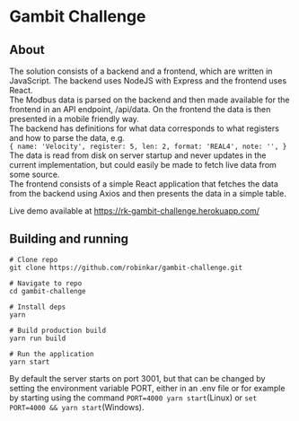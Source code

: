 # Gambit Challenge

## About
The solution consists of a backend and a frontend, which are written in JavaScript. The backend uses NodeJS with Express and the frontend uses React.    
The Modbus data is parsed on the backend and then made available for the frontend in an API endpoint, /api/data. On the frontend the data is then presented in a mobile friendly way.  
The backend has definitions for what data corresponds to what registers and how to parse the data, e.g.    
`{
    name: 'Velocity',
    register: 5,
    len: 2,
    format: 'REAL4',
    note: '',
  }`  
The data is read from disk on server startup and never updates in the current implementation, but could easily be made to fetch live data from some source.  
The frontend consists of a simple React application that fetches the data from the backend  using Axios and then presents the data in a simple table.  

Live demo available at https://rk-gambit-challenge.herokuapp.com/  

## Building and running
```
# Clone repo
git clone https://github.com/robinkar/gambit-challenge.git

# Navigate to repo
cd gambit-challenge

# Install deps
yarn

# Build production build
yarn run build

# Run the application
yarn start
```  
By default the server starts on port 3001, but that can be changed by setting the environment variable PORT, either in an .env file or for example by starting using the command `PORT=4000 yarn start`(Linux) or `set PORT=4000 && yarn start`(Windows).